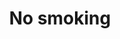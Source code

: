 ---
pid: fs370
title: No smoking
location_transcription: Penns landing
coordinates: "[-75.14069751952, 39.948371630307]"
zipcode: '19106'
gen_neighborhood: Center City
neighborhood: Society Hill,Old City
outside_phl: 
age: '6'
age_range: 6-13
instagram: 
image_file_name: fs_370.jpg
proposal_transcription: No Smoking
topic: Health
topic_summary: '0'
type: Other No Form,Image
keywords_other: Sign, No Smoking, anti-smoking, Young Voices
credit: William
image_labels: 
twitter: 
facebook: 
permalink: "/monuments/fs370/"
layout: item-page
---